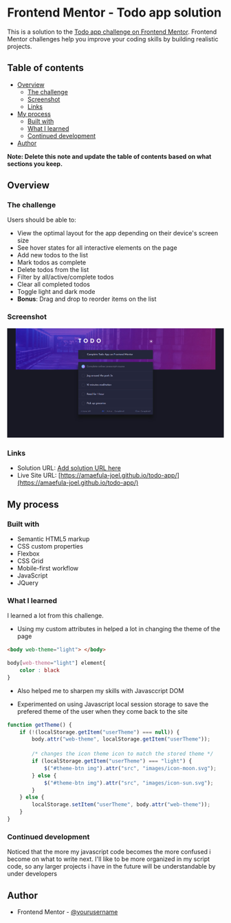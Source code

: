 # Frontend Mentor - Todo app solution

This is a solution to the [Todo app challenge on Frontend Mentor](https://www.frontendmentor.io/challenges/todo-app-Su1_KokOW). Frontend Mentor challenges help you improve your coding skills by building realistic projects. 

## Table of contents

- [Overview](#overview)
  - [The challenge](#the-challenge)
  - [Screenshot](#screenshot)
  - [Links](#links)
- [My process](#my-process)
  - [Built with](#built-with)
  - [What I learned](#what-i-learned)
  - [Continued development](#continued-development)
- [Author](#author)

**Note: Delete this note and update the table of contents based on what sections you keep.**

## Overview

### The challenge

Users should be able to:

- View the optimal layout for the app depending on their device's screen size
- See hover states for all interactive elements on the page
- Add new todos to the list
- Mark todos as complete
- Delete todos from the list
- Filter by all/active/complete todos
- Clear all completed todos
- Toggle light and dark mode
- **Bonus**: Drag and drop to reorder items on the list

### Screenshot

![](./design/screenshot.png)


### Links

- Solution URL: [Add solution URL here](https://your-solution-url.com)
- Live Site URL: [https://amaefula-joel.github.io/todo-app/](https://amaefula-joel.github.io/todo-app/)

## My process

### Built with

- Semantic HTML5 markup
- CSS custom properties
- Flexbox
- CSS Grid
- Mobile-first workflow
- JavaScript
- JQuery


### What I learned

I learned a lot from this challenge. 
- Using my custom attributes in helped a lot in changing the theme of the page

``` html
<body web-theme="light"> </body>
```
``` css
body[web-theme="light"] element{
    color : black
}
```

- Also helped me to sharpen my skills with Javasccript DOM

- Experimented on using Javascript local session storage to save the prefered theme of the user when they come back to the site

``` js 
function getTheme() {
    if (!(localStorage.getItem("userTheme") === null)) {
        body.attr("web-theme", localStorage.getItem("userTheme"));

        /* changes the icon theme icon to match the stored theme */
        if (localStorage.getItem("userTheme") === "light") {
            $("#theme-btn img").attr("src", "images/icon-moon.svg");
        } else {
            $("#theme-btn img").attr("src", "images/icon-sun.svg");
        }
    } else {
        localStorage.setItem("userTheme", body.attr("web-theme"));
    }
}
```


### Continued development

Noticed that the more my javascript code becomes the more confused i become on what to write next. I'll like to be more organized in my script code, so any larger projects i have in the future will be understandable by under developers


## Author

- Frontend Mentor - [@yourusername](https://www.frontendmentor.io/profile/Amaefula-joel)